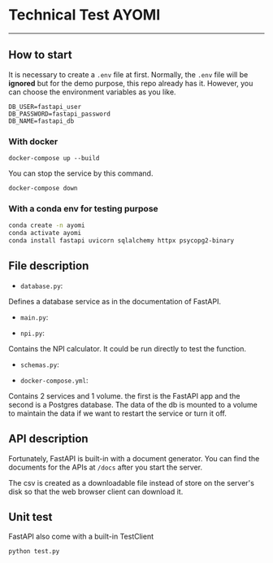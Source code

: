 # Technical Test AYOMI
--------------------

## How to start

It is necessary to create a ```.env``` file at first. Normally, the ```.env``` file will be **ignored** but for the demo purpose, this repo already has it. However, you can choose the environment variables as you like.

```
DB_USER=fastapi_user
DB_PASSWORD=fastapi_password
DB_NAME=fastapi_db
```

### With docker

```
docker-compose up --build
```

You can stop the service by this command.

```
docker-compose down
```

### With a conda env for testing purpose

```sh
conda create -n ayomi
conda activate ayomi
conda install fastapi uvicorn sqlalchemy httpx psycopg2-binary

```



## File description

- ```database.py```: 

Defines a database service as in the documentation of FastAPI.

- ```main.py```:


- ```npi.py```:

Contains the NPI calculator. It could be run directly to test the function.


- ```schemas.py```:



- ```docker-compose.yml```:

Contains 2 services and 1 volume. the first is the FastAPI app and the second is a Postgres database. The data of the db is mounted to a volume to maintain the data if we want to restart the service or turn it off.

## API description

Fortunately, FastAPI is built-in with a document generator. You can find the documents for the APIs at ```/docs``` after you start the server.

The csv is created as a downloadable file instead of store on the server's disk so that the web browser client can download it.

## Unit test

FastAPI also come with a built-in TestClient

```
python test.py
```